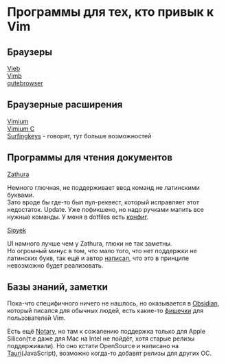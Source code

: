 # Программы для тех, кто привык к Vim

## Браузеры

[Vieb](https://vieb.dev) <br>
[Vimb](https://fanglingsu.github.io/vimb/) <br>
[qutebrowser](https://github.com/qutebrowser/qutebrowser)

## Браузерные расширения

[Vimium](https://github.com/philc/vimium) \
[Vimium C](https://github.com/gdh1995/vimium-c) \
[Surfingkeys](https://github.com/brookhong/Surfingkeys) - говорят, тут больше возможностей

## Программы для чтения документов

[Zathura](https://github.com/pwmt/zathura)

Немного глючная, не поддерживает ввод команд не латинскими буквами. <br>
Зато вроде бы где-то был пул-реквест, который исправляет этот недостаток.
Update. Уже пофикшено, но надо ручками мапить все нужные команды.
У меня в dotfiles есть [конфиг](https://github.com/moskalenco-a/dotfiles/blob/main/.config/zathura/zathurarc).

[Sioyek](https://github.com/ahrm/sioyek)

UI намного лучше чем у Zathura, глюки не так заметны. <br>
Но огромный минус в том, что мало того, что нет поддержки не латинских букв,
так ещё и автор [написал](https://github.com/ahrm/sioyek/issues/126), что это в принципе
невозможно будет реализовать.

## Базы знаний, заметки

Пока-что специфичного ничего не нашлось, но оказывается
в [Obsidian](https://obsidian.md), который писался для обычных людей,
есть какие-то [фишечки](https://publish.obsidian.md/hub/04+-+Guides%2C+Workflows%2C+%26+Courses/for+Vim+users)
для пользователей Vim.

Есть ещё [Notary](https://getnotary.app), но там к сожалению поддержка
только для Apple Silicon(т.е даже для Mac на Intel не пойдёт, хотя старые релизы поддерживали).
Но оно кстати OpenSource и написано на [Tauri](https://tauri.app)(JavaScript), возможно когда-то добавят релизы
для других ОС.

